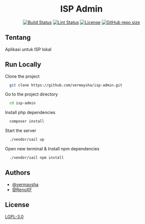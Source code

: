 <p align="center">
    <h1 align="center">ISP Admin</h1>
</p>

<p align="center">
    <a href="https://github.com/vermaysha/isp-admin/actions"><img src="https://github.com/vermaysha/isp-admin/actions/workflows/tests.yml/badge.svg" alt="Build Status"></a>
    <a href="https://github.com/vermaysha/isp-admin/actions"><img src="https://github.com/vermaysha/isp-admin/actions/workflows/lint.yml/badge.svg" alt="Lint Status"></a>
    <a href="https://choosealicense.com/licenses/lgpl-3.0/"><img src="https://img.shields.io/github/license/vermaysha/isp-admin" alt="License"></a>
    <a href=""><img alt="GitHub repo size" src="https://img.shields.io/github/repo-size/vermaysha/isp-admin"></a>
</p>

## Tentang

Aplikasi untuk ISP lokal

## Run Locally

Clone the project

```bash
  git clone https://github.com/vermaysha/isp-admin.git
```

Go to the project directory

```bash
  cd isp-admin
```

Install php dependencies

```bash
  composer install
```

Start the server

```bash
  ./vendor/sail up
```

Open new terminal & Install npm dependencies
```bash
  ./vendor/sail npm install
```


## Authors

- [@vermaysha](https://www.github.com/vermaysha)
- [@RenoXF](https://github.com/RenoXF)


## License

[LGPL-3.0](https://choosealicense.com/licenses/lgpl-3.0/)

